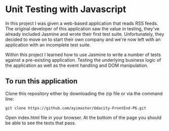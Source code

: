 # Unit Testing with Javascript

In this project I was given a web-based application that reads RSS feeds. The original developer of this application saw the value in testing, they've already included Jasmine and  wrote their first test suite. Unfortunately, they decided to move on to start their own company and we're now left with an application with an incomplete test suite.


Within this project I learned how to use Jasmine to write a number of tests against a pre-existing application. Testing the underlying business logic of the application as well as the event handling and DOM manipulation.


## To run this application

Clone this repository either by downloading the zip file or via the command line:

``` git clone https://github.com/ayimaster/Udacity-FrontEnd-P6.git ```

Open index.html file in your browser. At the bottom of the page you should be able to see the tests that pass.
